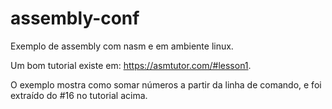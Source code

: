 # assembly-conf
Exemplo de assembly com nasm e em ambiente linux.

Um bom tutorial existe em: https://asmtutor.com/#lesson1.

O exemplo mostra como somar números a partir da linha de comando, e foi extraído do #16 no tutorial acima.
